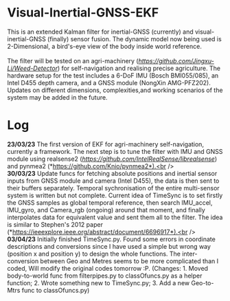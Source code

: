# Visual-Inertial-GNSS-EKF
This is an extended Kalman filter for inertial-GNSS (currently) and visual-inertial-GNSS (finally) sensor fusion. The dynamic model now being used is 2-Dimensional, a bird's-eye view of the body inside world reference.<br /><br />
The filter will be tested on an agri-machinery (*https://github.com/Jingxu-Li/Weed-Detector*) for self-navigation and realising precise agriculture. The hardware setup for the test includes a 6-DoF IMU (Bosch BMI055/085), an Intel D455 depth camera, and a GNSS module (NongXin AMG-PFZ202). Updates on different dimensions, complexities,and working scenarios of the system may be added in the future.


# Log
**23/03/23** The first version of EKF for agri-machinery self-navigation, currently a framework. The next step is to tune the filter with IMU and GNSS module using realsense2 (*https://github.com/IntelRealSense/librealsense*) and pynmea2 (*https://github.com/Knio/pynmea2*).<br /><br />
**30/03/23** Update funcs for fetching absolute positions and inertial sensor inputs from GNSS module and camera (Intel D455), the data is then sent to their buffers separately. Temporal sychronisation of the entire multi-sensor system is written but not complete. Current idea of TimeSync is to set firstly the GNSS samples as global temporal reference, then search IMU_accel, IMU_gyro, and Camera_rgb (ongoing) around that moment, and finally interpolates data for equivalent value and sent them all to the filter. The idea is similar to Stephen's 2012 paper (*https://ieeexplore.ieee.org/abstract/document/6696917*).<br /><br />
**03/04/23** Initially finished TimeSync.py. Found some errors in coordinate descriptions and conversions since I have used a simple but wrong way (position x and position y) to design the whole functions. The inter-conversion between Geo and Metres seems to be more complicated than I coded, Will modify the original codes tomorrow :P. (Changes: 1. Moved body-to-world func from filterpipes.py to classOfuncs.py as a helper function; 2. Wrote something new to TimeSync.py; 3. Add a new Geo-to-Mtrs func to classOfuncs.py)
